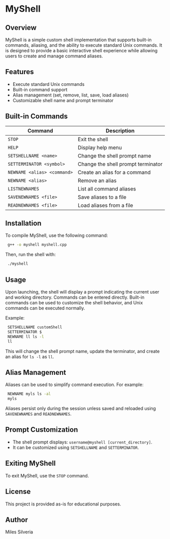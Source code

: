 # MyShell

## Overview
MyShell is a simple custom shell implementation that supports built-in commands, aliasing, and the ability to execute standard Unix commands. It is designed to provide a basic interactive shell experience while allowing users to create and manage command aliases.

## Features
- Execute standard Unix commands
- Built-in command support
- Alias management (set, remove, list, save, load aliases)
- Customizable shell name and prompt terminator

## Built-in Commands

| Command                 | Description |
|-------------------------|-------------|
| `STOP`                 | Exit the shell |
| `HELP`                 | Display help menu |
| `SETSHELLNAME <name>`  | Change the shell prompt name |
| `SETTERMINATOR <symbol>` | Change the shell prompt terminator |
| `NEWNAME <alias> <command>` | Create an alias for a command |
| `NEWNAME <alias>`      | Remove an alias |
| `LISTNEWNAMES`         | List all command aliases |
| `SAVENEWNAMES <file>`  | Save aliases to a file |
| `READNEWNAMES <file>`  | Load aliases from a file |

## Installation
To compile MyShell, use the following command:

```sh
 g++ -o myshell myshell.cpp
```

Then, run the shell with:

```sh
 ./myshell
```

## Usage
Upon launching, the shell will display a prompt indicating the current user and working directory. Commands can be entered directly. Built-in commands can be used to customize the shell behavior, and Unix commands can be executed normally.

Example:
```sh
 SETSHELLNAME customShell
 SETTERMINATOR $
 NEWNAME ll ls -l
 ll
```

This will change the shell prompt name, update the terminator, and create an alias for `ls -l` as `ll`.

## Alias Management
Aliases can be used to simplify command execution. For example:

```sh
 NEWNAME myls ls -al
 myls
```

Aliases persist only during the session unless saved and reloaded using `SAVENEWNAMES` and `READNEWNAMES`.

## Prompt Customization
- The shell prompt displays: `username@myshell [current_directory]`.
- It can be customized using `SETSHELLNAME` and `SETTERMINATOR`.

## Exiting MyShell
To exit MyShell, use the `STOP` command.

## License
This project is provided as-is for educational purposes.

## Author
Miles Silveria

